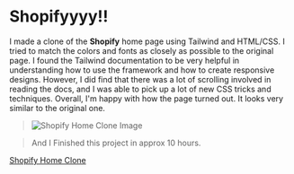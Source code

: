 # Shopifyyyy!!

I made a clone of the **Shopify** home page using Tailwind and HTML/CSS. I tried to match the colors and fonts as closely as possible to the original page. I found the Tailwind documentation to be very helpful in understanding how to use the framework and how to create responsive designs. However, I did find that there was a lot of scrolling involved in reading the docs, and I was able to pick up a lot of new CSS tricks and techniques. Overall, I'm happy with how the page turned out. It looks very similar to the original one.

>![Shopify Home Clone Image](assets/shopify-ss.png)

> And I Finished this project in approx 10 hours.


[Shopify Home Clone](https://shopify-home-clone.netlify.app/)